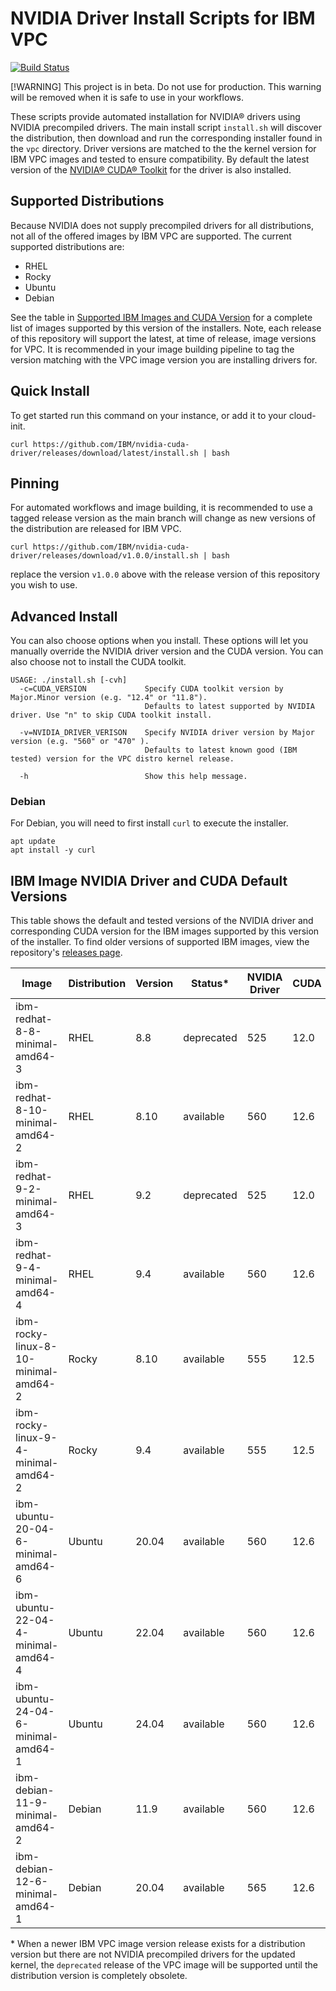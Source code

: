 # NVIDIA Driver Install Scripts for IBM VPC

[![Build Status](https://v3.travis.ibm.com/workload-eng-services/nvidia-cuda-driver.svg?token=PSs96f7r2zBFnDeNZoSk&branch=main)](https://v3.travis.ibm.com/workload-eng-services/nvidia-cuda-driver)

[!WARNING]
This project is in beta. Do not use for production. This warning will be removed when it is safe to
use in your workflows.

These scripts provide automated installation for NVIDIA&reg; drivers using NVIDIA precompiled drivers.
The main install script `install.sh` will discover the distribution, then download and run the
corresponding installer found in the `vpc` directory. Driver versions are matched to the the kernel
version for IBM VPC images and tested to ensure compatibility. By default the latest version of the
[NVIDIA&reg; CUDA&reg; Toolkit](https://developer.nvidia.com/cuda-toolkit) for the driver is also installed.

## Supported Distributions

Because NVIDIA does not supply precompiled drivers for all distributions, not all of the offered
images by IBM VPC are supported. The current supported distributions are:

- RHEL
- Rocky
- Ubuntu
- Debian

See the table in [Supported IBM Images and CUDA Version](#supported-ibm-images-and-cuda-version) for
a complete list of images supported by this version of the installers. Note, each release of this
repository will support the latest, at time of release, image versions for VPC. It is recommended in
your image building pipeline to tag the version matching with the VPC image version you are
installing drivers for.

## Quick Install

To get started run this command on your instance, or add it to your cloud-init.

```
curl https://github.com/IBM/nvidia-cuda-driver/releases/download/latest/install.sh | bash
```

## Pinning

For automated workflows and image building, it is recommended to use a tagged release version as the
main branch will change as new versions of the distribution are released for IBM VPC.

```
curl https://github.com/IBM/nvidia-cuda-driver/releases/download/v1.0.0/install.sh | bash
```

replace the version `v1.0.0` above with the release version of this repository you wish to use.

## Advanced Install

You can also choose options when you install. These options will let you manually override
the NVIDIA driver version and the CUDA version. You can also choose not to install the CUDA
toolkit.

```
USAGE: ./install.sh [-cvh]
  -c=CUDA_VERSION             Specify CUDA toolkit version by Major.Minor version (e.g. "12.4" or "11.8").
                              Defaults to latest supported by NVIDIA driver. Use "n" to skip CUDA toolkit install.

  -v=NVIDIA_DRIVER_VERISON    Specify NVIDIA driver version by Major version (e.g. "560" or "470" ).
                              Defaults to latest known good (IBM tested) version for the VPC distro kernel release.

  -h                          Show this help message.
```

### Debian

For Debian, you will need to first install `curl` to execute the installer.

```
apt update
apt install -y curl
```

## IBM Image NVIDIA Driver and CUDA Default Versions

This table shows the default and tested versions of the NVIDIA driver and corresponding CUDA
version for the IBM images supported by this version of the installer. To find older versions
of supported IBM images, view the repository's [releases page](./releases).

| Image | Distribution | Version | Status* |  NVIDIA Driver | CUDA |
|-|-|-|-|-|-|
| ibm-redhat-8-8-minimal-amd64-3 | RHEL | 8.8 | deprecated | 525 | 12.0 |
| ibm-redhat-8-10-minimal-amd64-2 | RHEL | 8.10 | available | 560 | 12.6 |
| ibm-redhat-9-2-minimal-amd64-3 | RHEL | 9.2 | deprecated | 525 | 12.0 |
| ibm-redhat-9-4-minimal-amd64-4 | RHEL | 9.4 | available | 560 | 12.6 |
| ibm-rocky-linux-8-10-minimal-amd64-2 | Rocky | 8.10 | available | 555 | 12.5 |
| ibm-rocky-linux-9-4-minimal-amd64-2 | Rocky | 9.4 | available | 555 | 12.5 |
| ibm-ubuntu-20-04-6-minimal-amd64-6 | Ubuntu | 20.04 | available | 560 | 12.6 |
| ibm-ubuntu-22-04-4-minimal-amd64-4 | Ubuntu | 22.04 | available | 560 | 12.6 |
| ibm-ubuntu-24-04-6-minimal-amd64-1 | Ubuntu | 24.04 | available | 560 | 12.6 |
| ibm-debian-11-9-minimal-amd64-2 | Debian | 11.9 | available | 560 | 12.6 |
| ibm-debian-12-6-minimal-amd64-1 | Debian | 20.04 | available | 565 | 12.6 |


 \* When a newer IBM VPC image version release exists for a distribution version but there are not
    NVIDIA precompiled drivers for the updated kernel, the `deprecated` release of the VPC image
    will be supported until the distribution version is completely obsolete.
